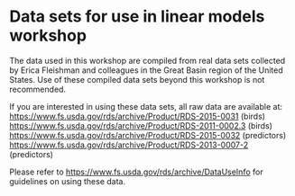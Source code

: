 # Data sets for use in linear models workshop

The data used in this workshop are compiled from real data sets collected by Erica Fleishman and colleagues in the Great Basin region of the United States. Use of these compiled data sets beyond this workshop is not recommended.

If you are interested in using these data sets, all raw data are available at:
https://www.fs.usda.gov/rds/archive/Product/RDS-2015-0031 (birds)
https://www.fs.usda.gov/rds/archive/Product/RDS-2011-0002.3 (birds) 
https://www.fs.usda.gov/rds/archive/Product/RDS-2015-0032 (predictors)
https://www.fs.usda.gov/rds/archive/Product/RDS-2013-0007-2 (predictors)

Please refer to https://www.fs.usda.gov/rds/archive/DataUseInfo for guidelines on using these data.

